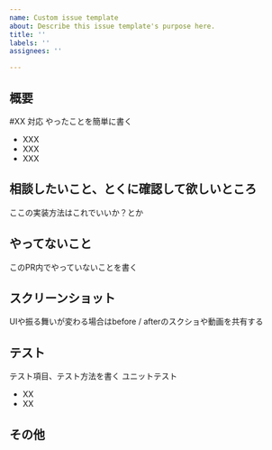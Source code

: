 ```yaml
---
name: Custom issue template
about: Describe this issue template's purpose here.
title: ''
labels: ''
assignees: ''

---
```


## 概要
#XX 対応
やったことを簡単に書く
* XXX
* XXX
* XXX

## 相談したいこと、とくに確認して欲しいところ
ここの実装方法はこれでいいか？とか

## やってないこと
このPR内でやっていないことを書く

## スクリーンショット
UIや振る舞いが変わる場合はbefore / afterのスクショや動画を共有する

## テスト
テスト項目、テスト方法を書く
ユニットテスト
* XX
* XX

## その他
